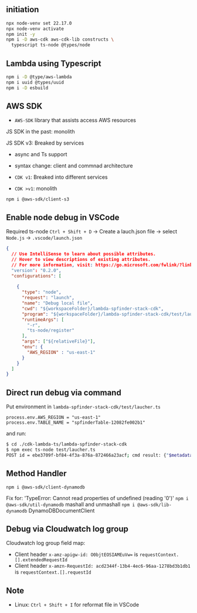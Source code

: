 


## initiation

```BASH
npx node-venv set 22.17.0
npx node-venv activate
npm init -y
npm i -D aws-cdk aws-cdk-lib constructs \
  typescript ts-node @types/node
```

## Lambda using Typescript
```BASH
npm i -D @type/aws-lambda
npm i uuid @types/uuid
npm i -D esbuild
```

## AWS SDK
- `AWS-SDK` library that assists access AWS resources

JS SDK in the past: monolith

JS SDK v3: Breaked by services

- async and Ts support
- syntax change: client and commnad architecture

- `CDK v1`: Breaked into different services
- `CDK >v1`: monolith

```
npm i @aws-sdk/client-s3
```


## Enable node debug in VSCode
Required ts-node
`Ctrl + Shift + D` -> Create a lauch.json file -> select `Node.js`  -> `.vscode/launch.json`

```JSON
{
  // Use IntelliSense to learn about possible attributes.
  // Hover to view descriptions of existing attributes.
  // For more information, visit: https://go.microsoft.com/fwlink/?linkid=830387
  "version": "0.2.0",
  "configurations": [
    
    {
      "type": "node",
      "request": "launch",
      "name": "Debug local file",
      "cwd": "${workspaceFolder}/lambda-spfinder-stack-cdk",
      "program": "${workspaceFolder}/lambda-spfinder-stack-cdk/test/laucher.ts",
      "runtimeArgs": [
        "-r",
        "ts-node/register"
      ],
      "args": ["${relativeFile}"],
      "env": {
        "AWS_REGION" : "us-east-1"
      }
    }
  ]
}
```
## Direct run debug via command
Put environment in `lambda-spfinder-stack-cdk/test/laucher.ts`
```TS
process.env.AWS_REGION = "us-east-1"
process.env.TABLE_NAME = "spfinderTable-12082fe002b1"
```
and run:
```BASH
$ cd ./cdk-lambda-ts/lambda-spfinder-stack-cdk
$ npm exec ts-node test/laucher.ts
POST id = ebe3709f-bf84-4f3a-876a-872466a23acf; cmd result: {"$metadata":{"httpStatusCode":200,"requestId":"SDLDP5G0MO1LD5R3AQV42JHNRFVV4KQNSO5AEMVJF66Q9ASUAAJG","attempts":1,"totalRetryDelay":0}}`
```

## Method Handler
`npm i @aws-sdk/client-dynamodb`

Fix for: 'TypeError: Cannot read properties of undefined (reading '0')'
`npm i @aws-sdk/util-dynamodb` mashall and unmashall
`npm i @aws-sdk/lib-dynamodb` DynamoDBDocumentClient

## Debug via Cloudwatch log group
Cloudwatch log group field map:
- Client header `x-amz-apigw-id: O0bjtEOSIAMEuVw=` is `requestContext.[].extendedRequestId`
- Client header `x-amzn-RequestId: acd2344f-13b4-4ec6-96aa-1278bd3b1db1` is `requestContext.[].requestId`


## Note
- Linux: `Ctrl + Shift + I` for reformat file in VSCode